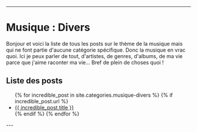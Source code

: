
---
# Musique : Divers
Bonjour et voici la liste de tous les posts sur le thème de la musique mais qui ne font partie d'aucune catégorie spécifique.
Donc la musique en vrac quoi. Ici je peux parler de tout, d'artistes, de genres, d'albums, de ma vie parce que j'aime raconter ma vie...
Bref de plein de choses quoi !

## Liste des posts
<ul>
  {% for incredible_post in site.categories.musique-divers %}
    {% if incredible_post.url %}
        <li><a href="{{ site.baseurl }}/{{ incredible_post.url }}">{{ incredible_post.title }}</a></li>
    {% endif %}
  {% endfor %}
</ul>
--- 